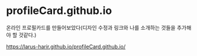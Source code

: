 # profileCard.github.io

온라인 프로필카드를 만들어보았다(디자인 수정과 링크와 나를 소개하는 것들을 추가해야 할 것같다.)

https://larus-harir.github.io/profileCard.github.io/
